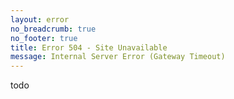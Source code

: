 ```yaml
---
layout: error
no_breadcrumb: true
no_footer: true
title: Error 504 - Site Unavailable
message: Internal Server Error (Gateway Timeout)
---
```

todo
